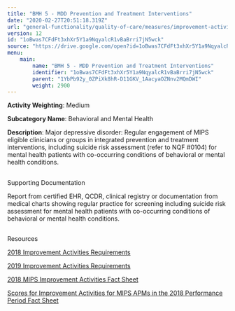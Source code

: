 ```yaml
---
title: "BMH 5 - MDD Prevention and Treatment Interventions"
date: "2020-02-27T20:51:18.319Z"
url: "general-functionality/quality-of-care/measures/improvement-activities-measures/2018-improvement-activities/bmh-5-mdd-prevention-and-treatment-interventions.html"
version: 12
id: "1oBwas7CFdFt3xhXr5Y1a9NqyalcR1vBaBrri7jN5wck"
source: "https://drive.google.com/open?id=1oBwas7CFdFt3xhXr5Y1a9NqyalcR1vBaBrri7jN5wck"
menu:
    main:
        name: "BMH 5 - MDD Prevention and Treatment Interventions"
        identifier: "1oBwas7CFdFt3xhXr5Y1a9NqyalcR1vBaBrri7jN5wck"
        parent: "1YbPb92y_0ZPiXk8hR-D11GKV_1AacyaOZNnv2MQmDWI"
        weight: 2900
---
```









**Activity Weighting**: Medium

**Subcategory Name**: Behavioral and Mental Health

**Description**: Major depressive disorder: Regular engagement of MIPS eligible clinicians or groups in integrated prevention and treatment interventions, including suicide risk assessment (refer to NQF #0104) for mental health patients with co-occurring conditions of behavioral or mental health conditions.







## 

Supporting Documentation

Report from certified EHR, QCDR, clinical registry or documentation from medical charts showing regular practice for screening including suicide risk assessment for mental health patients with co-occurring conditions of behavioral or mental health conditions.







## 

Resources

[2018 Improvement Activities Requirements](https://qpp.cms.gov/mips/improvement-activities?py=2018)

[2019 Improvement Activities Requirements](https://qpp.cms.gov/mips/improvement-activities?py=2019)

[2018 MIPS Improvement Activities Fact Sheet](https://qpp.cms.gov/resource/2018%20MIPS%20Improvement%20Activities%20Fact%20Sheet)

[Scores for Improvement Activities for MIPS APMs in the 2018 Performance Period Fact Sheet](https://qpp.cms.gov/resource/2018%20MIPS%20APMs%20improvement%20Activities%20scores%20fact%20sheet)

